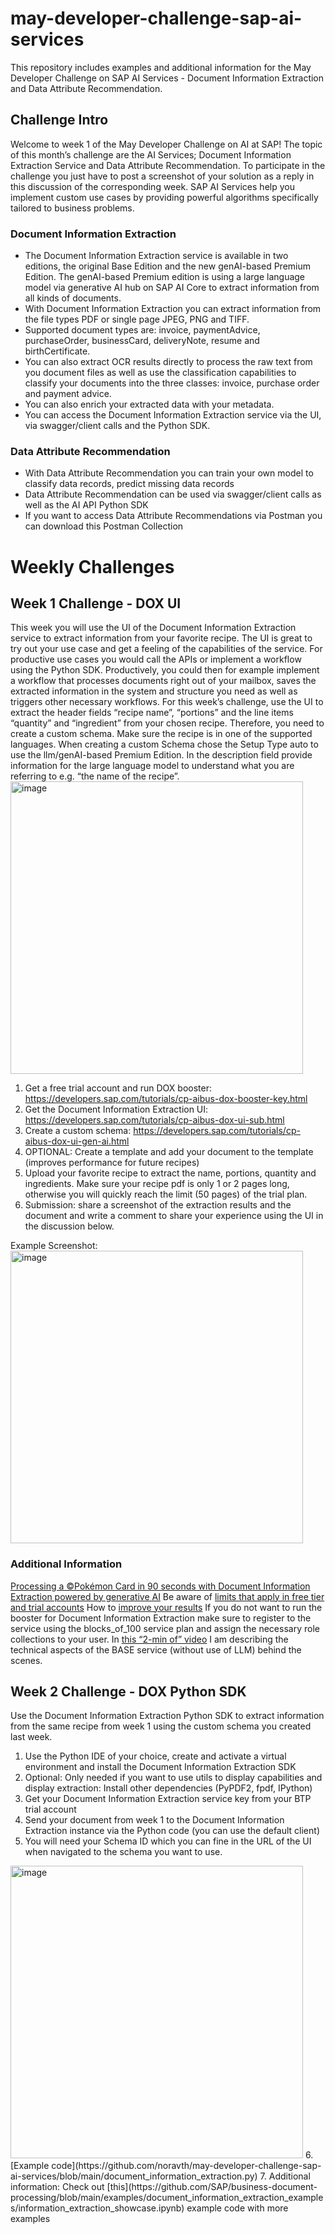 # may-developer-challenge-sap-ai-services
This repository includes examples and additional information for the May Developer Challenge on SAP AI Services - Document Information Extraction and Data Attribute Recommendation.

## Challenge Intro
Welcome to week 1 of the May Developer Challenge on AI at SAP! The topic of this month’s challenge are the AI Services; Document Information Extraction Service and Data Attribute Recommendation. To participate in the challenge you just have to post a screenshot of your solution as a reply in this discussion of the corresponding week.
SAP AI Services help you implement custom use cases by providing powerful algorithms specifically tailored to business problems.

### Document Information Extraction
- The Document Information Extraction service is available in two editions, the original Base Edition and the new genAI-based Premium Edition. The genAI-based Premium edition is using a large language model via generative AI hub on SAP AI Core to extract information from all kinds of documents. 
- With Document Information Extraction you can extract information from the file types PDF or single page JPEG, PNG and TIFF.  
- Supported document types are: invoice, paymentAdvice, purchaseOrder, businessCard, deliveryNote, resume and birthCertificate. 
- You can also extract OCR results directly to process the raw text from you document files as well as use the classification capabilities to classify your documents into the three classes: invoice, purchase order and payment advice.
- You can also enrich your extracted data with your metadata. 
- You can access the Document Information Extraction service via the UI, via swagger/client calls and the Python SDK.

### Data Attribute Recommendation
- With Data Attribute Recommendation you can train your own model to classify data records, predict missing data records
- Data Attribute Recommendation can be used via swagger/client calls as well as the AI API Python SDK
- If you want to access Data Attribute Recommendations via Postman you can download this Postman Collection

# Weekly Challenges
## Week 1 Challenge - DOX UI
This week you will use the UI of the Document Information Extraction service to extract information from your favorite recipe. The UI is great to try out your use case and get a feeling of the capabilities of the service. For productive use cases you would call the APIs or implement a workflow using the Python SDK. Productively, you could then for example implement a workflow that processes documents right out of your mailbox, saves the extracted information in the system and structure you need as well as triggers other necessary workflows.
For this week’s challenge, use the UI to extract the header fields “recipe name”, “portions” and the line items “quantity” and “ingredient” from your chosen recipe. Therefore, you need to create a custom schema. Make sure the recipe is in one of the supported languages.
When creating a custom Schema chose the Setup Type auto to use the llm/genAI-based Premium Edition. In the description field provide information for the large language model to understand what you are referring to e.g. “the name of the recipe”.
<img width="468" alt="image" src="https://github.com/noravth/may-developer-challenge-sap-ai-services/assets/29603544/bdb24896-cdcc-4749-91ce-4714d43b6017">

1. Get a free trial account and run DOX booster: https://developers.sap.com/tutorials/cp-aibus-dox-booster-key.html 
2.	Get the Document Information Extraction UI: https://developers.sap.com/tutorials/cp-aibus-dox-ui-sub.html
3.	Create a custom schema: https://developers.sap.com/tutorials/cp-aibus-dox-ui-gen-ai.html
4.	OPTIONAL: Create a template and add your document to the template (improves performance for future recipes)
5.	Upload your favorite recipe to extract the name, portions, quantity and ingredients. Make sure your recipe pdf is only 1 or 2 pages long, otherwise you will quickly reach the limit (50 pages) of the trial plan.
6.	Submission: share a screenshot of the extraction results and the document and write a comment to share your experience using the UI in the discussion below.

Example Screenshot:
<img width="468" alt="image" src="https://github.com/noravth/may-developer-challenge-sap-ai-services/assets/29603544/72fd0752-730f-47e5-afb7-891c3e400a6a">

### Additional Information
[Processing a ©Pokémon Card in 90 seconds with Document Information Extraction powered by generative AI](https://community.sap.com/t5/technology-blogs-by-sap/processing-a-pok%C3%A9mon-card-in-90-seconds-with-document-information/ba-p/13571759)
Be aware of [limits that apply in free tier and trial accounts](https://help.sap.com/docs/document-information-extraction/document-information-extraction/free-tier-option-and-trial-account-technical-constraints)
How to [improve your results](https://help.sap.com/docs/document-information-extraction/document-information-extraction/best-practices-298a9a0936d5436494c644ec51bbdcea)
If you do not want to run the booster for Document Information Extraction make sure to register to the service using the blocks_of_100 service plan and assign the necessary role collections to your user.
In [this “2-min of” video](https://youtu.be/w66uwSWGvH0) I am describing the technical aspects of the BASE service (without use of LLM) behind the scenes. 

## Week 2 Challenge - DOX Python SDK
Use the Document Information Extraction Python SDK to extract information from the same recipe from week 1 using the custom schema you created last week.
1.	Use the Python IDE of your choice, create and activate a virtual environment and install the Document Information Extraction SDK 
2.	Optional: Only needed if you want to use utils to display capabilities and display extraction: Install other dependencies (PyPDF2, fpdf, IPython)
3.	Get your Document Information Extraction service key from your BTP trial account
4.	Send your document from week 1 to the Document Information Extraction instance via the Python code (you can use the default client)
5.	You will need your Schema ID which you can fine in the URL of the UI when navigated to the schema you want to use.
<img width="468" alt="image" src="https://github.com/noravth/may-developer-challenge-sap-ai-services/assets/29603544/12480225-6400-4925-8f3f-c08e655d90ec">
6.	[Example code](https://github.com/noravth/may-developer-challenge-sap-ai-services/blob/main/document_information_extraction.py)
7.	Additional information: Check out [this](https://github.com/SAP/business-document-processing/blob/main/examples/document_information_extraction_examples/information_extraction_showcase.ipynb) example code with more examples


